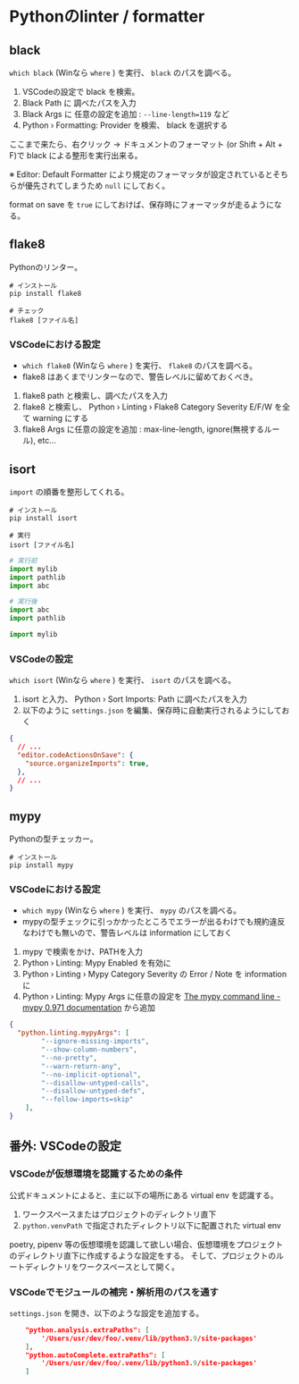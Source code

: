 # Pythonのlinter / formatter

## black

`which black` (Winなら `where` ) を実行、 `black` のパスを調べる。

1. VSCodeの設定で black を検索。
2. Black Path に 調べたパスを入力
3. Black Args に 任意の設定を追加 : `--line-length=119` など
4. Python › Formatting: Provider を検索、 black を選択する

ここまで来たら、右クリック → ドキュメントのフォーマット (or Shift + Alt + F)で black による整形を実行出来る。

※ Editor: Default Formatter により規定のフォーマッタが設定されているとそちらが優先されてしまうため `null` にしておく。

format on save を `true` にしておけば、保存時にフォーマッタが走るようになる。

## flake8

Pythonのリンター。

```shell
# インストール
pip install flake8

# チェック
flake8 [ファイル名]
```

### VSCodeにおける設定

- `which flake8` (Winなら `where` ) を実行、 `flake8` のパスを調べる。
- flake8 はあくまでリンターなので、警告レベルに留めておくべき。

1. flake8 path と検索し、調べたパスを入力
2. flake8 と検索し、 Python › Linting › Flake8 Category Severity E/F/W を全て warning にする
3. flake8 Args に任意の設定を追加 : max-line-length, ignore(無視するルール), etc...

## isort

`import` の順番を整形してくれる。

```shell
# インストール
pip install isort

# 実行
isort [ファイル名]
```

```python
# 実行前
import mylib
import pathlib
import abc

# 実行後
import abc
import pathlib

import mylib
```
### VSCodeの設定

`which isort` (Winなら `where` ) を実行、 `isort` のパスを調べる。

1. isort と入力、 Python › Sort Imports: Path に調べたパスを入力
2. 以下のように `settings.json` を編集、保存時に自動実行されるようにしておく

```json
{
  // ...
  "editor.codeActionsOnSave": {
    "source.organizeImports": true,
  },
  // ...
}
```

## mypy

Pythonの型チェッカー。

```shell
# インストール
pip install mypy
```

### VSCodeにおける設定

- `which mypy` (Winなら `where` ) を実行、 `mypy` のパスを調べる。
- mypyの型チェックに引っかかったところでエラーが出るわけでも規約違反なわけでも無いので、警告レベルは information にしておく

1. mypy で検索をかけ、PATHを入力
2. Python › Linting: Mypy Enabled を有効に
3. Python › Linting › Mypy Category Severity の Error / Note を information に
4. Python › Linting: Mypy Args に任意の設定を [The mypy command line - mypy 0.971 documentation](https://mypy.readthedocs.io/en/stable/command_line.html) から追加

```json
{
  "python.linting.mypyArgs": [
        "--ignore-missing-imports",
        "--show-column-numbers",
        "--no-pretty",
        "--warn-return-any",
        "--no-implicit-optional",
        "--disallow-untyped-calls",
        "--disallow-untyped-defs",
        "--follow-imports=skip"
    ],
}
```

## 番外: VSCodeの設定

### VSCodeが仮想環境を認識するための条件

公式ドキュメントによると、主に以下の場所にある virtual env を認識する。

1. ワークスペースまたはプロジェクトのディレクトリ直下
2. `python.venvPath` で指定されたディレクトリ以下に配置された virtual env

poetry, pipenv 等の仮想環境を認識して欲しい場合、仮想環境をプロジェクトのディレクトリ直下に作成するような設定をする。
そして、プロジェクトのルートディレクトリをワークスペースとして開く。

### VSCodeでモジュールの補完・解析用のパスを通す

`settings.json` を開き、以下のような設定を追加する。

```json
    "python.analysis.extraPaths": [
        '/Users/usr/dev/foo/.venv/lib/python3.9/site-packages'
    ],
    "python.autoComplete.extraPaths": [
        '/Users/usr/dev/foo/.venv/lib/python3.9/site-packages'
    ]
```

